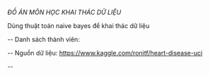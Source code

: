 *ĐỒ ÁN MÔN HỌC KHAI THÁC DỮ LIỆU*

Dùng thuật toán naive bayes để khai thác dữ liệu

-- Danh sách thành viên:

-- Nguồn dữ liệu: https://www.kaggle.com/ronitf/heart-disease-uci

-- 